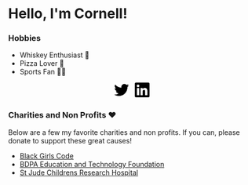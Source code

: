 # Hello, I'm Cornell!

### Hobbies
<ul>
  <li>Whiskey Enthusiast 🥃 </li>
  <li>Pizza Lover 🍕 </li>
  <li>Sports Fan 🏀🏈</li>
</ul>
<p align='center'>
<a href="https://twitter.com/ceonelly"><img height="30" style="color:#1DA1F2" src="https://github.com/cgaulmon/cgaulmon/blob/main/icons/twitter.svg"></a>&nbsp;&nbsp;
<a href="https://www.linkedin.com/in/cdgaulmon/"><img height="30" src="https://github.com/cgaulmon/cgaulmon/blob/main/icons/linkedin.svg?raw=true"></a>
</p>

### Charities and Non Profits ❤️

<p>Below are a few my favorite charities and non profits. If you can, please donate to support these great causes!</p>

<ul>
  <li><a target="_blank" href="https://donorbox.org/support-black-girls-code">Black Girls Code</a></li>
  <li><a target="_blank" href="https://connect.clickandpledge.com/w/Form/f5d63e3f-14ec-455c-be8b-967363cbfd05">BDPA Education and Technology Foundation</a></li>
  <li><a target="_blank" href="https://www.stjude.org/donate/donate-to-st-jude.html">St Jude Childrens Research Hospital</a></li>
  
</ul>
<!--
**cgaulmon/cgaulmon** is a ✨ _special_ ✨ repository because its `README.md` (this file) appears on your GitHub profile.

Here are some ideas to get you started:

- 🔭 I’m currently working on ...
- 🌱 I’m currently learning ...
- 👯 I’m looking to collaborate on ...
- 🤔 I’m looking for help with ...
- 💬 Ask me about ...
- 📫 How to reach me: ...
- 😄 Pronouns: ...
- ⚡ Fun fact: ...
-->
